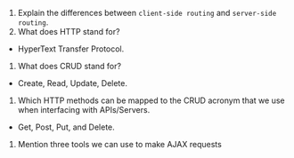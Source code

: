 1.  Explain the differences between `client-side routing` and `server-side routing`.
1.  What does HTTP stand for?
* HyperText Transfer Protocol.
1.  What does CRUD stand for?
* Create, Read, Update, Delete.
1.  Which HTTP methods can be mapped to the CRUD acronym that we use when interfacing with APIs/Servers.
* Get, Post, Put, and Delete.
1.  Mention three tools we can use to make AJAX requests